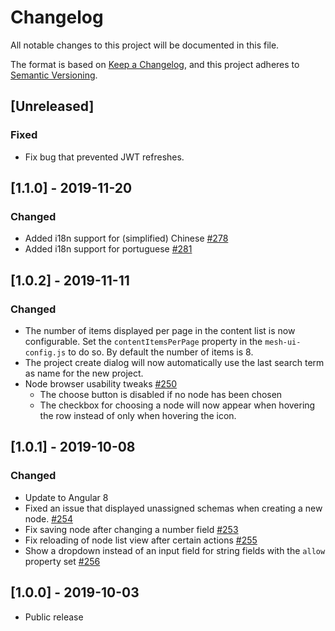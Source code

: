 # Changelog
All notable changes to this project will be documented in this file.

The format is based on [Keep a Changelog](https://keepachangelog.com/en/1.0.0/),
and this project adheres to [Semantic Versioning](https://semver.org/spec/v2.0.0.html).

## [Unreleased]
### Fixed
- Fix bug that prevented JWT refreshes.

## [1.1.0] - 2019-11-20
### Changed

- Added i18n support for (simplified) Chinese [#278](https://github.com/gentics/mesh-ui/pull/278)
- Added i18n support for portuguese [#281](https://github.com/gentics/mesh-ui/pull/281)

## [1.0.2] - 2019-11-11
### Changed

- The number of items displayed per page in the content list is now configurable. Set the `contentItemsPerPage` property in the `mesh-ui-config.js` to do so. By default the number of items is 8.
- The project create dialog will now automatically use the last search term as name for the new project.
- Node browser usability tweaks [#250](https://github.com/gentics/mesh-ui/issues/250)
  - The choose button is disabled if no node has been chosen
  - The checkbox for choosing a node will now appear when hovering the row instead of only when hovering the icon.

## [1.0.1] - 2019-10-08
### Changed
- Update to Angular 8
- Fixed an issue that displayed unassigned schemas when creating a new node. [#254](https://github.com/gentics/mesh-ui/issues/254)
- Fix saving node after changing a number field [#253](https://github.com/gentics/mesh-ui/issues/253)
- Fix reloading of node list view after certain actions [#255](https://github.com/gentics/mesh-ui/issues/255)
- Show a dropdown instead of an input field for string fields with the `allow` property set [#256](https://github.com/gentics/mesh-ui/issues/256)

## [1.0.0] - 2019-10-03
- Public release
